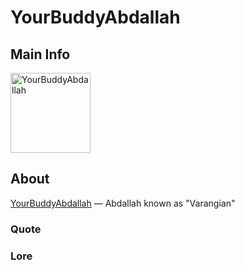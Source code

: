 # YourBuddyAbdallah

## Main Info
<img class="" src="https://tr.rbxcdn.com/30DAY-AvatarHeadshot-CC8D161A41CAFD3758133282FF1992BF-Png/420/420/AvatarHeadshot/Png/noFilter" alt="YourBuddyAbdallah" style="width:128px;height:128px;">

## About
[YourBuddyAbdallah](https://www.roblox.com/users/205584384/profile) — Abdallah known as "Varangian"

### Quote
<!-- Add a quote here -->

### Lore
<!-- Add lore here -->
